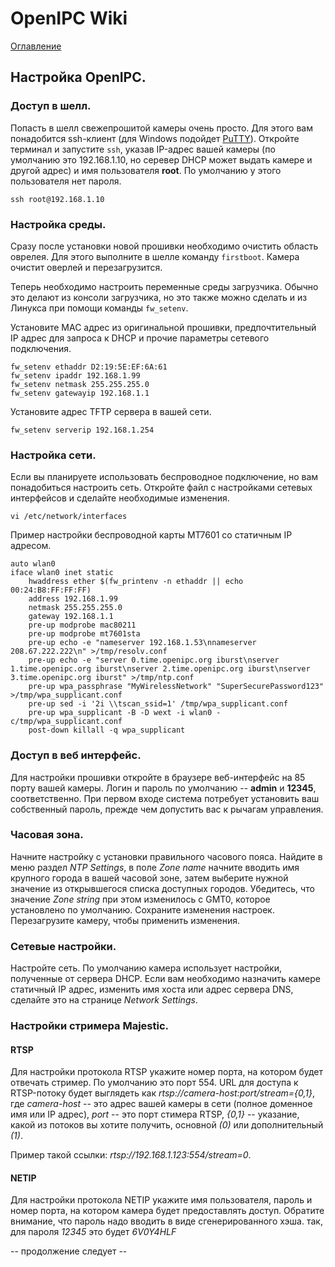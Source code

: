 # OpenIPC Wiki
[Оглавление](../README.md)

Настройка OpenIPC.
------------------

### Доступ в шелл.

Попасть в шелл свежепрошитой камеры очень просто. Для этого вам понадобится
ssh-клиент (для Windows подойдет [PuTTY](https://putty.org/)). Откройте терминал
и запустите `ssh`, указав IP-адрес вашей камеры (по умолчанию это 192.168.1.10,
но серевер DHCP может выдать камере и другой адрес) и имя пользователя __root__.
По умолчанию у этого пользователя нет пароля.
```
ssh root@192.168.1.10
```

### Настройка среды.

Сразу после установки новой прошивки необходимо очистить область оврелея. Для
этого выполните в шелле команду `firstboot`. Камера очистит оверлей и
перезагрузится.

Теперь необходимо настроить переменные среды загрузчика. Обычно это делают из
консоли загрузчика, но это также можно сделать и из Линукса при помощи команды
`fw_setenv`.

Установите MAC адрес из оригинальной прошивки, предпочтительный IP aдрес для
запроса к DHCP и прочие параметры сетевого подключения.
```
fw_setenv ethaddr D2:19:5E:EF:6A:61
fw_setenv ipaddr 192.168.1.99
fw_setenv netmask 255.255.255.0
fw_setenv gatewayip 192.168.1.1
```
Установите адрес TFTP сервера в вашей сети.
```
fw_setenv serverip 192.168.1.254
```

### Настройка сети.

Если вы планируете использовать беспроводное подключение, но вам понадобиться
настроить сеть. Откройте файл с настройками сетевых интерфейсов и сделайте
необходимые изменения.
```
vi /etc/network/interfaces
```
Пример настройки беспроводной карты MT7601 со статичным IP адресом.
```
auto wlan0
iface wlan0 inet static
    hwaddress ether $(fw_printenv -n ethaddr || echo 00:24:B8:FF:FF:FF)
    address 192.168.1.99
    netmask 255.255.255.0
    gateway 192.168.1.1
    pre-up modprobe mac80211
    pre-up modprobe mt7601sta
    pre-up echo -e "nameserver 192.168.1.53\nnameserver 208.67.222.222\n" >/tmp/resolv.conf
    pre-up echo -e "server 0.time.openipc.org iburst\nserver 1.time.openipc.org iburst\nserver 2.time.openipc.org iburst\nserver 3.time.openipc.org iburst" >/tmp/ntp.conf
    pre-up wpa_passphrase "MyWirelessNetwork" "SuperSecurePassword123" >/tmp/wpa_supplicant.conf
    pre-up sed -i '2i \\tscan_ssid=1' /tmp/wpa_supplicant.conf
    pre-up wpa_supplicant -B -D wext -i wlan0 -c/tmp/wpa_supplicant.conf
    post-down killall -q wpa_supplicant
```

### Доступ в веб интерфейс.

Для настройки прошивки откройте в браузере веб-интерфейс на 85 порту вашей
камеры. Логин и пароль по умолчанию -- __admin__ и __12345__, соответственно.
При первом входе система потребует установить ваш собственный пароль, прежде
чем допустить вас к рычагам управления.

### Часовая зона.

Начните настройку с установки правильного часового пояса. Найдите в меню раздел
_NTP Settings_, в поле _Zone name_ начните вводить имя крупного города в вашей
часовой зоне, затем выберите нужной значение из открывшегося списка доступных
городов. Убедитесь, что значение _Zone string_ при этом изменилось с GMT0,
которое установлено по умолчанию. Сохраните изменения настроек. Перезагрузите
камеру, чтобы применить изменения.

### Сетевые настройки.

Настройте сеть. По умолчанию камера использует настройки, полученные от сервера
DHCP. Если вам необходимо назначить камере статичный IP адрес, изменить имя
хоста или адрес сервера DNS, сделайте это на странице _Network Settings_.

### Настройки стримера Majestic.

#### RTSP

Для настройки протокола RTSP укажите номер порта, на котором будет отвечать
стример. По умолчанию это порт 554. URL для доступа к RTSP-потоку будет
выглядеть как _rtsp://camera-host:port/stream={0,1}_, где _camera-host_
-- это адреc вашей камеры в сети (полное доменное имя или IP адрес), _port_ --
это порт стимера RTSP, _{0,1}_ -- указание, какой из потоков вы хотите получить,
основной _(0)_ или дополнительный _(1)_.

Пример такой ссылки: _rtsp://192.168.1.123:554/stream=0_.

#### NETIP

Для настройки протокола NETIP укажите имя пользователя, пароль и номер порта, на
котором камера будет предоставлять доступ. Обратите внимание, что пароль надо
вводить в виде сгенерированного хэша. так, для пароля _12345_ это будет _6V0Y4HLF_

-- продолжение следует --
